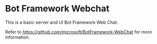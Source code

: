 # Bot Framework Webchat

This is a basic server and UI Bot Framework Web Chat.

Refer to https://github.com/microsoft/BotFramework-WebChat for more information.